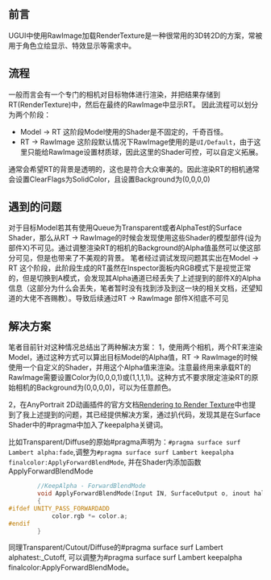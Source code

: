 ## 前言
UGUI中使用RawImage加载RenderTexture是一种很常用的3D转2D的方案，常被用于角色立绘显示、特效显示等需求中。
## 流程
一般而言会有一个专门的相机对目标物体进行渲染，并把结果存储到RT(RenderTexture)中，然后在最终的RawImage中显示RT。
因此流程可以划分为两个阶段：
- Model $\rightarrow$ RT
这阶段Model使用的Shader是不固定的，千奇百怪。
- RT $\rightarrow$ RawImage
这阶段默认情况下RawImage使用的是``UI/Default``，由于这里只能给RawImage设置材质球，因此这里的Shader可控，可以自定义拓展。

通常会希望RT的背景是透明的，这也是符合大众审美的。因此渲染RT的相机通常会设置ClearFlags为SolidColor，且设置Background为(0,0,0,0)
## 遇到的问题
对于目标Model若其有使用Queue为Transparent或者AlphaTest的Surface Shader，那么从RT $\rightarrow$ RawImage的时候会发现使用这些Shader的模型部件(设为部件X)不可见。通过调整渲染RT的相机的Background的Alpha值虽然可以使这部分可见，但是也带来了不美观的背景。
笔者经过调试发现问题其实出在Model $\rightarrow$ RT 这个阶段，此阶段生成的RT虽然在Inspector面板内RGB模式下是视觉正常的，但是切换到A模式，会发现其Alpha通道已经丢失了上述提到的部件X的Alpha信息（这部分为什么会丢失，笔者暂时没有找到涉及到这一块的相关文档，还望知道的大佬不吝赐教）。导致后续通过RT $\rightarrow$ RawImage 部件X彻底不可见

## 解决方案
笔者目前针对这种情况总结出了两种解决方案：
1，使用两个相机，两个RT来渲染Model，通过这种方式可以算出目标Model的Alpha值，RT $\rightarrow$ RawImage的时候使用一个自定义的Shader，并用这个Alpha值来渲染。注意最终用来承载RT的RawImage需要设置Color为(0,0,0,1)或(1,1,1,1)。这种方式不要求限定渲染RT的原始相机的Background为(0,0,0,0)，可以为任意颜色。

2，在AnyPortrait 2D动画插件的官方文档[Rendering to Render Texture](https://rainyrizzle.github.io/en/AdvancedManual/AD_RenderTexture.html)中也提到了我上述提到的问题，其已经提供解决方案，通过扒代码，发现其是在Surface Shader中的#pragma中加入了keepalpha关键词。

比如Transparent/Diffuse的原始#pragma声明为：``#pragma surface surf Lambert alpha:fade``,调整为``#pragma surface surf Lambert keepalpha finalcolor:ApplyForwardBlendMode``, 并在Shader内添加函数ApplyForwardBlendMode
```c
		//KeepAlpha - ForwardBlendMode
		void ApplyForwardBlendMode(Input IN, SurfaceOutput o, inout half4 color)
		{
#ifdef UNITY_PASS_FORWARDADD
			color.rgb *= color.a;
#endif
		}
```

同理Transparent/Cutout/Diffuse的#pragma surface surf Lambert alphatest:_Cutoff, 可以调整为#pragma surface surf Lambert keepalpha finalcolor:ApplyForwardBlendMode。


